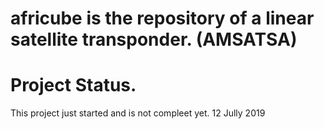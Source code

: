 # africube is the repository of a linear satellite transponder. (AMSATSA)

# Project Status.
This project just started and is not compleet yet. 12 Jully 2019
